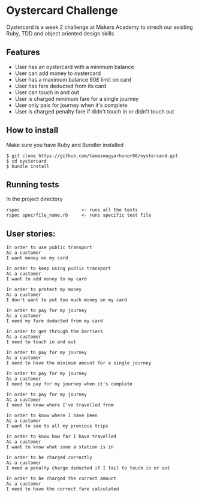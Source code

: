 # Oystercard Challenge
Oystercard is a week 2 challenge at Makers Academy to strech our existing Ruby, TDD and object oriented design skills

## Features
  - User has an oystercard with a minimum balance
  - User can add money to oystercard
  - User has a maximum balance 90£ limit on card
  - User has fare deducted from its card
  - User can touch in and out
  - User is charged minimum fare for a single journey
  - User only pais for journey when it's complete
  - User is charged penalty fare if didn't touch in or didn't touch out



## How to install
Make sure you have Ruby and Bundler installed

````
$ git clone https://github.com/tamasmagyarhunor88/oystercard.git
$ cd oystercard
$ bundle install
````

## Running tests
In the project directory

````
rspec                       <- runs all the tests
rspec spec/file_name.rb     <- runs specific test file
````


## User stories:

```
In order to use public transport
As a customer
I want money on my card

In order to keep using public transport
As a customer
I want to add money to my card

In order to protect my money
As a customer
I don't want to put too much money on my card

In order to pay for my journey
As a customer
I need my fare deducted from my card

In order to get through the barriers
As a customer
I need to touch in and out

In order to pay for my journey
As a customer
I need to have the minimum amount for a single journey

In order to pay for my journey
As a customer
I need to pay for my journey when it's complete

In order to pay for my journey
As a customer
I need to know where I've travelled from

In order to know where I have been
As a customer
I want to see to all my previous trips

In order to know how far I have travelled
As a customer
I want to know what zone a station is in

In order to be charged correctly
As a customer
I need a penalty charge deducted if I fail to touch in or out

In order to be charged the correct amount
As a customer
I need to have the correct fare calculated
```
